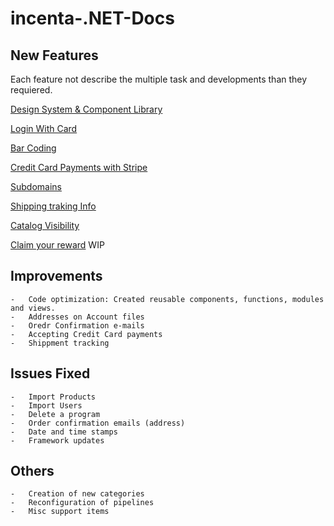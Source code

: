 # incenta-.NET-Docs


## New Features

Each feature not describe the multiple task and developments than they requiered.

[Design System & Component Library](https://www.figma.com/file/9lPFpxtmrOxjmUkgIMjQdT/Incenta-UI-Kit?node-id=1101%3A350)

[Login With Card](./LoginWithCard/LoginWithCard.md)

[Bar Coding](./BarCoding/BarCoding.md)

[Credit Card Payments with Stripe](./Stripe/Stripe.md)

[Subdomains](./Subdomains/Subdomains.md)

[Shipping traking Info](./Shipping/Shipping.md)

[Catalog Visibility](./CatalogVisibility/CatalogVisibility.md)

[Claim your reward](./ClaimYourReward/ClaimYourReward.md) WIP

## Improvements
    -   Code optimization: Created reusable components, functions, modules and views.
    -   Addresses on Account files
    -   Oredr Confirmation e-mails
    - 	Accepting Credit Card payments
    - 	Shippment tracking

## Issues Fixed
    -   Import Products
    -   Import Users
    -   Delete a program
    -   Order confirmation emails (address)
    -   Date and time stamps
    - 	Framework updates

## Others
    -   Creation of new categories
    - 	Reconfiguration of pipelines
    - 	Misc support items

